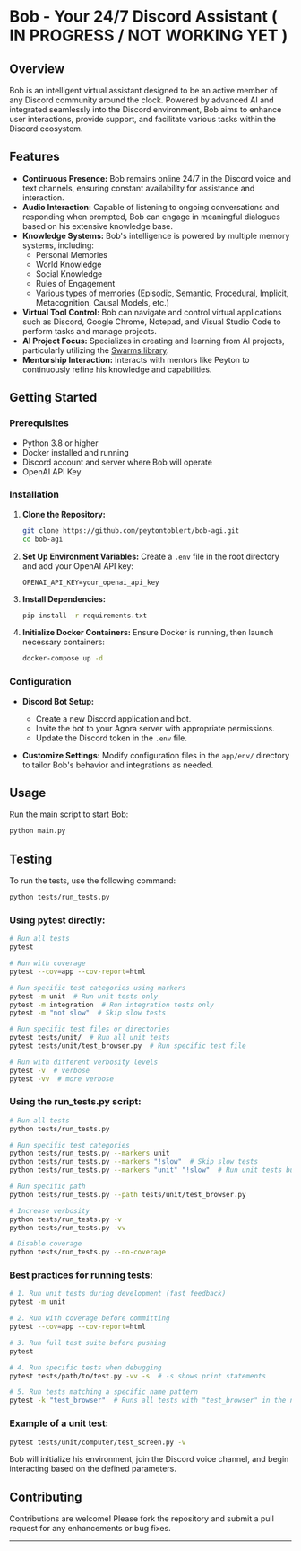 # Bob - Your 24/7 Discord Assistant ( IN PROGRESS / NOT WORKING YET )

## Overview

Bob is an intelligent virtual assistant designed to be an active member of any Discord community around the clock. Powered by advanced AI and integrated seamlessly into the Discord environment, Bob aims to enhance user interactions, provide support, and facilitate various tasks within the Discord ecosystem.

## Features

- **Continuous Presence:** Bob remains online 24/7 in the Discord voice and text channels, ensuring constant availability for assistance and interaction.
- **Audio Interaction:** Capable of listening to ongoing conversations and responding when prompted, Bob can engage in meaningful dialogues based on his extensive knowledge base.
- **Knowledge Systems:** Bob's intelligence is powered by multiple memory systems, including:
  - Personal Memories
  - World Knowledge
  - Social Knowledge
  - Rules of Engagement
  - Various types of memories (Episodic, Semantic, Procedural, Implicit, Metacognition, Causal Models, etc.)
- **Virtual Tool Control:** Bob can navigate and control virtual applications such as Discord, Google Chrome, Notepad, and Visual Studio Code to perform tasks and manage projects.
- **AI Project Focus:** Specializes in creating and learning from AI projects, particularly utilizing the [Swarms library](https://github.com/kyegomez/swarms).
- **Mentorship Interaction:** Interacts with mentors like Peyton to continuously refine his knowledge and capabilities.

## Getting Started

### Prerequisites

- Python 3.8 or higher
- Docker installed and running
- Discord account and server where Bob will operate
- OpenAI API Key

### Installation

1. **Clone the Repository:**
   ```bash
   git clone https://github.com/peytontoblert/bob-agi.git
   cd bob-agi
   ```

2. **Set Up Environment Variables:**
   Create a `.env` file in the root directory and add your OpenAI API key:
   ```
   OPENAI_API_KEY=your_openai_api_key
   ```

3. **Install Dependencies:**
   ```bash
   pip install -r requirements.txt
   ```

4. **Initialize Docker Containers:**
   Ensure Docker is running, then launch necessary containers:
   ```bash
   docker-compose up -d
   ```

### Configuration

- **Discord Bot Setup:**
  - Create a new Discord application and bot.
  - Invite the bot to your Agora server with appropriate permissions.
  - Update the Discord token in the `.env` file.

- **Customize Settings:**
  Modify configuration files in the `app/env/` directory to tailor Bob's behavior and integrations as needed.

## Usage

Run the main script to start Bob:
```bash
python main.py
```

## Testing

To run the tests, use the following command:
   ```bash
   python tests/run_tests.py
```
### Using pytest directly:
```bash
# Run all tests
pytest

# Run with coverage
pytest --cov=app --cov-report=html

# Run specific test categories using markers
pytest -m unit  # Run unit tests only
pytest -m integration  # Run integration tests only
pytest -m "not slow"  # Skip slow tests

# Run specific test files or directories
pytest tests/unit/  # Run all unit tests
pytest tests/unit/test_browser.py  # Run specific test file

# Run with different verbosity levels
pytest -v  # verbose
pytest -vv  # more verbose
```

### Using the run_tests.py script:
```bash
# Run all tests
python tests/run_tests.py

# Run specific test categories
python tests/run_tests.py --markers unit
python tests/run_tests.py --markers "!slow"  # Skip slow tests
python tests/run_tests.py --markers "unit" "!slow"  # Run unit tests but skip slow ones

# Run specific path
python tests/run_tests.py --path tests/unit/test_browser.py

# Increase verbosity
python tests/run_tests.py -v
python tests/run_tests.py -vv

# Disable coverage
python tests/run_tests.py --no-coverage
```

### Best practices for running tests:
```bash
# 1. Run unit tests during development (fast feedback)
pytest -m unit

# 2. Run with coverage before committing
pytest --cov=app --cov-report=html

# 3. Run full test suite before pushing
pytest

# 4. Run specific tests when debugging
pytest tests/path/to/test.py -vv -s  # -s shows print statements

# 5. Run tests matching a specific name pattern
pytest -k "test_browser"  # Runs all tests with "test_browser" in the name
```


### Example of a unit test:

```bash
pytest tests/unit/computer/test_screen.py -v
```

Bob will initialize his environment, join the Discord voice channel, and begin interacting based on the defined parameters.

## Contributing

Contributions are welcome! Please fork the repository and submit a pull request for any enhancements or bug fixes.

---